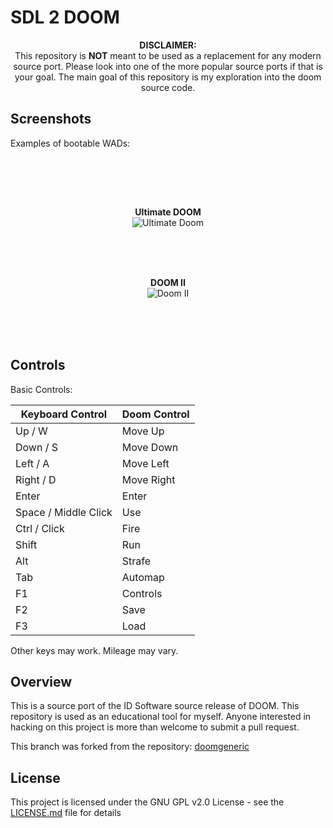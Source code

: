 # SDL 2 DOOM

<p align="center"><b>DISCLAIMER:<br></b> This repository is <b>NOT</b> meant to be used as a replacement for any modern source port. Please look into one of the more popular source ports if that is your goal. The main goal of this repository is my exploration into the doom source code. <br>
</p>

## Screenshots 

<p> 
Examples of bootable WADs:
<p><br>
  
<br><br>

<p align="center">
  <b>Ultimate DOOM</b><br>
  <img src="https://github.com/AlexOberhofer/sdl2_doom/raw/master/docs/ultimatedoom.PNG" alt="Ultimate Doom"/> <br>
</p><br><br><br>

<p align="center">
    <b>DOOM II</b><br> 
    <img src="https://github.com/AlexOberhofer/sdl2_doom/raw/master/docs/doom2.PNG" alt="Doom II"/>
</p><br><br><br>

## Controls

Basic Controls:

| Keyboard Control | Doom Control  |
|---|---|
| Up / W | Move Up  |
| Down / S | Move Down  |
| Left / A | Move Left  |
| Right / D | Move Right  |
| Enter  | Enter  |
| Space / Middle Click  | Use  |
| Ctrl / Click  | Fire  |
| Shift  | Run  |
| Alt  | Strafe  |
| Tab  | Automap |
| F1 | Controls |
| F2 | Save |
| F3 | Load |

Other keys may work. Mileage may vary.

## Overview

This is a source port of the ID Software source release of DOOM. This repository is used as an educational tool for myself. Anyone 
interested in hacking on this project is more than welcome to submit a pull request.

This branch was forked from the repository:
[doomgeneric](https://github.com/ozkl/doomgeneric)

## License 

This project is licensed under the GNU GPL v2.0 License - see the [LICENSE.md](LICENSE.md) file for details
